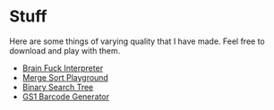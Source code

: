 <!--
Title: Stuff
Page: true
Template: page
-->

# Stuff

Here are some things of varying quality that I have made. Feel free to download and play with them. 

- [Brain Fuck Interpreter][1]
- [Merge Sort Playground][2]
- [Binary Search Tree][3]
- [GS1 Barcode Generator][4]

[1]: /content/downloads/bf-interpreter.playground.zip
[2]: /content/downloads/MergeSort.zip
[3]: /content/downloads/binary-search.zip
[4]: /content/downloads/gs1-barcode.playground.zip